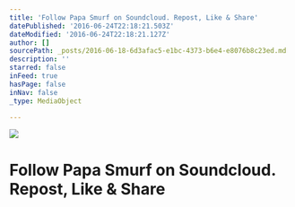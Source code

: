 ```yaml
---
title: 'Follow Papa Smurf on Soundcloud. Repost, Like & Share'
datePublished: '2016-06-24T22:18:21.503Z'
dateModified: '2016-06-24T22:18:21.127Z'
author: []
sourcePath: _posts/2016-06-18-6d3afac5-e1bc-4373-b6e4-e8076b8c23ed.md
description: ''
starred: false
inFeed: true
hasPage: false
inNav: false
_type: MediaObject

---
```

![](https://the-grid-user-content.s3-us-west-2.amazonaws.com/e0a98165-b634-4320-8e04-8e12fd74b7e4.jpg)

# Follow Papa Smurf on Soundcloud. Repost, Like & Share